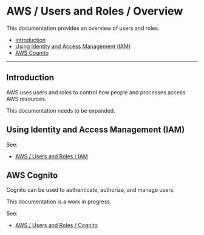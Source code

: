 # AWS / Users and Roles / Overview #

This documentation provides an overview of users and roles.

* [Introduction](#introduction)
* [Using Identity and Access Management (IAM)](#using-identity-and-access-management-iam)
* [AWS Cognito](#aws-cognito)

---------------

## Introduction ##

AWS uses users and roles to control how people and processes access AWS resources.

This documentation needs to be expanded.

## Using Identity and Access Management (IAM) ##

See:

* [AWS / Users and Roles / IAM](iam/iam.md)

## AWS Cognito ##

Cognito can be used to authenticate, authorize, and manage users.

This documentation is a work in progress.

See:

* [AWS / Users and Roles / Cognito](cognito/cognito.md)